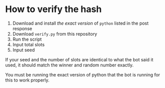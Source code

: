 # How to verify the hash

1. Download and install *the exact version* of `python` listed in the post response
1. Download `verify.py` from this repository
1. Run the script
1. Input total slots
1. Input seed

If your seed and the number of slots are identical to what the bot said it used, it should match the winner and random number exactly.

You must be running the exact version of python that the bot is running for this to work properly.
